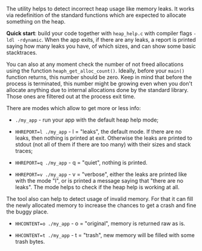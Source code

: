 The utility helps to detect incorrect heap usage like memory leaks. It works via
redefinition of the standard functions which are expected to allocate something
on the heap.

**Quick start**: build your code together with `heap_help.c` with compiler flags
`-ldl -rdynamic`. When the app exits, if there are any leaks, a report is
printed saying how many leaks you have, of which sizes, and can show some basic
stacktraces.

You can also at any moment check the number of not freed allocations using the
function `heaph_get_alloc_count()`. Ideally, before your `main()` function
returns, this number should be zero. Keep in mind that before the process is
terminated, this number might be growing even when you don't allocate anything
due to internal allocations done by the standard library. Those ones are
filtered out at the process exit time.

There are modes which allow to get more or less info:

- `./my_app` - run your app with the default heap help mode;

- `HHREPORT=l ./my_app` - l = "leaks", the default mode. If there are no leaks,
  then nothing is printed at exit. Otherwise the leaks are printed to stdout
  (not all of them if there are too many) with their sizes and stack traces;

- `HHREPORT=q ./my_app` - q = "quiet", nothing is printed.

- `HHREPORT=v ./my_app` - v = "verbose", either the leaks are printed like with
  the mode "l", or is printed a message saying that "there are no leaks". The
  mode helps to check if the heap help is working at all.

The tool also can help to detect usage of invalid memory. For that it can fill
the newly allocated memory to increase the chances to get a crash and fine the
buggy place.

- `HHCONTENT=o ./my_app` - o = "original", memory is returned raw as is.

- `HHCONTENT=t ./my_app` - t = "trash", new memory will be filled with some
  trash bytes.
